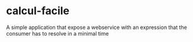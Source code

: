 # calcul-facile
A simple application that expose a webservice with an expression that the consumer has to resolve in a minimal time
